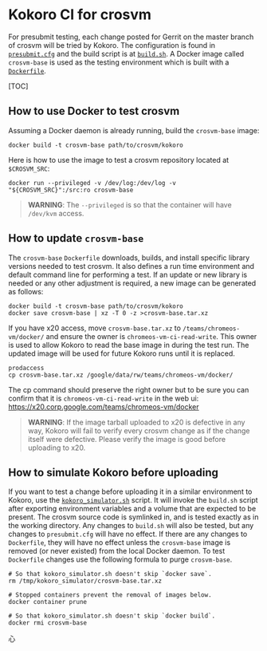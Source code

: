 # Kokoro CI for crosvm

For presubmit testing, each change posted for Gerrit on the master branch of crosvm will be tried by
Kokoro. The configuration is found in [`presubmit.cfg`](presubmit.cfg) and the build script is at
[`build.sh`](build.sh). A Docker image called `crosvm-base` is used as the testing environment which
is built with a [`Dockerfile`](Dockerfile).

[TOC]

## How to use Docker to test crosvm

Assuming a Docker daemon is already running, build the `crosvm-base` image:

```shell
docker build -t crosvm-base path/to/crosvm/kokoro
```

Here is how to use the image to test a crosvm repository located at `$CROSVM_SRC`:

```shell
docker run --privileged -v /dev/log:/dev/log -v "${CROSVM_SRC}":/src:ro crosvm-base
```

> **WARNING**:
> The `--privileged` is so that the container will have `/dev/kvm` access.

## How to update `crosvm-base`

The `crosvm-base` `Dockerfile` downloads, builds, and install specific library versions needed to
test crosvm. It also defines a run time environment and default command line for performing a test.
If an update or new library is needed or any other adjustment is required, a new image can be
generated as follows:

```shell
docker build -t crosvm-base path/to/crosvm/kokoro
docker save crosvm-base | xz -T 0 -z >crosvm-base.tar.xz
```

If you have x20 access, move `crosvm-base.tar.xz` to `/teams/chromeos-vm/docker/` and ensure the
owner is `chromeos-vm-ci-read-write`. This owner is used to allow Kokoro to read the base image in
during the test run. The updated image will be used for future Kokoro runs until it is replaced.

```shell
prodaccess
cp crosvm-base.tar.xz /google/data/rw/teams/chromeos-vm/docker/
```

The cp command should preserve the right owner but to be sure you can confirm that it is
`chromeos-vm-ci-read-write` in the web ui: https://x20.corp.google.com/teams/chromeos-vm/docker

> **WARNING**:
> If the image tarball uploaded to x20 is defective in any way, Kokoro will fail to verify every
> crosvm change as if the change itself were defective. Please verify the image is good before
> uploading to x20.

## How to simulate Kokoro before uploading

If you want to test a change before uploading it in a similar environment to Kokoro, use the
[`kokoro_simulator.sh`](kokoro_simulator.sh) script. It will invoke the `build.sh` script after
exporting environment variables and a volume that are expected to be present. The crosvm source code
is symlinked in, and is tested exactly as in the working directory. Any changes to `build.sh` will
also be tested, but any changes to `presubmit.cfg` will have no effect. If there are any changes to
`Dockerfile`, they will have no effect unless the `crosvm-base` image is removed (or never existed)
from the local Docker daemon. To test `Dockerfile` changes use the following formula to purge
`crosvm-base`.

```shell
# So that kokoro_simulator.sh doesn't skip `docker save`.
rm /tmp/kokoro_simulator/crosvm-base.tar.xz

# Stopped containers prevent the removal of images below.
docker container prune

# So that kokoro_simulator.sh doesn't skip `docker build`.
docker rmi crosvm-base
```

心
